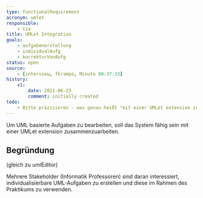 ```yaml
---
type: functionalRequirement
acronym: umlet
responsible:
    - tza
title: UMLet Integration
goals:
    - aufgabenerstellung
    - individualAufg
    - korrekturVonAufg
status: open
source:
    - [interview, fkrampe, Minute 00:37:33]
history:
    v1:
        date: 2021-06-23
        comment: initially created
todo:
    - Bitte präzisieren - was genau heißt "mit einer UMLet extension zusammenarbeiten" ? Was wird über die jetzige Integration hinaus gebraucht? Jetzt kann man schon ein *.uxf ablegen, und es wird zu einer Graphik und kann im Markdown eingebunden werden. 
---
```


Um UML basierte Aufgaben zu bearbeiten, soll das System fähig sein mit einer UMLet extension zusammenzuarbeiten.

## Begründung

(gleich zu umlEditor)

Mehrere Stakeholder (Informatik Professoren) sind daran interessiert, individualisierbare UML-Aufgaben
zu erstellen und diese im Rahmen des Praktikums zu verwenden.
